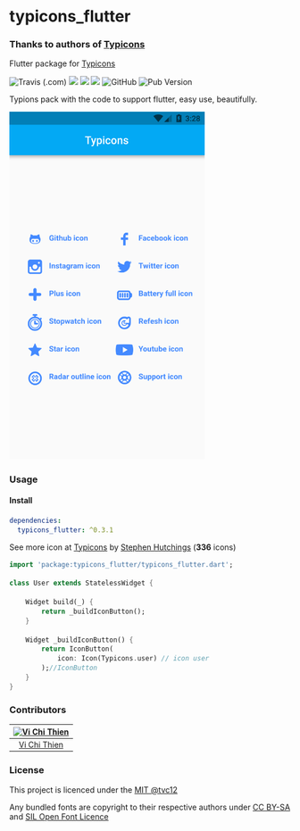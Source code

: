 # typicons_flutter

### Thanks to authors of [Typicons](https://github.com/evil-icons/evil-icons)

Flutter package for [Typicons](http://typicons.com)

![Travis (.com)](https://img.shields.io/travis/com/tvc12/typicons_flutter?style=flat-square)
![](https://img.shields.io/github/contributors/tvc12/typicons_flutter.svg?style=flat-square)
![](https://img.shields.io/badge/license-%20CC%20BY--SA-green?style=flat-square)
![](https://img.shields.io/badge/license-SIL%20Open%20Font-green?style=flat-square)
![GitHub](https://img.shields.io/github/license/tvc12/typicons_flutter.svg?style=flat-square)
![Pub Version](https://img.shields.io/pub/v/typicons_flutter?style=flat-square)


Typions pack with the code to support flutter, easy use, beautifully.

<img src="https://github.com/tvc12/typicons_flutter/raw/master/demo.png" width='350'/>

### Usage

#### Install

```yml
dependencies:
  typicons_flutter: ^0.3.1
```

See more icon at [Typicons](http://typicons.com) by [Stephen Hutchings](https://github.com/stephenhutchings) (**336** icons)

```dart
import 'package:typicons_flutter/typicons_flutter.dart';

class User extends StatelessWidget {

    Widget build(_) {
        return _buildIconButton();
    }

    Widget _buildIconButton() {
        return IconButton(
            icon: Icon(Typicons.user) // icon user
        );//IconButton
    }
}

```

### Contributors

| [![Vi Chi Thien](https://github.com/tvc12.png?size=100)](https://github.com/tvc12) |
| :--------------------------------------------------------------------------------: |
|                      [Vi Chi Thien](https://github.com/tvc12)                      |

### License

This project is licenced under the [MIT @tvc12](https://github.com/tvc12/typicons_flutter/blob/master/LICENSE)

Any bundled fonts are copyright to their respective authors under [CC BY-SA](https://creativecommons.org/licenses/by-sa/3.0/) and [ SIL Open Font Licence](http://scripts.sil.org/cms/scripts/page.php?item_id=OFL_web)
